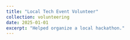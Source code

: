 ```yaml
---
title: "Local Tech Event Volunteer"
collection: volunteering
date: 2025-01-01
excerpt: "Helped organize a local hackathon."
---
```


